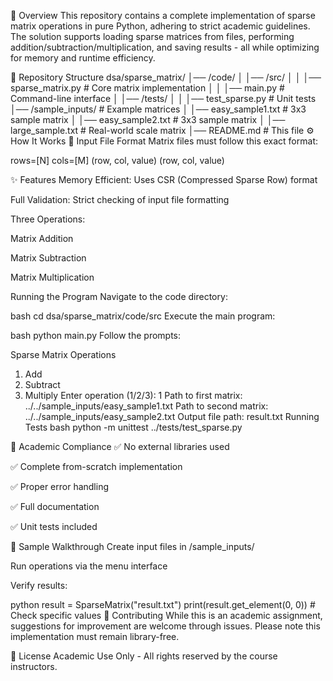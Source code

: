 📝 Overview
This repository contains a complete implementation of sparse matrix operations in pure Python, adhering to strict academic guidelines. The solution supports loading sparse matrices from files, performing addition/subtraction/multiplication, and saving results - all while optimizing for memory and runtime efficiency.

📂 Repository Structure
dsa/sparse_matrix/
│── /code/
│   │── /src/
│   │   │── sparse_matrix.py   # Core matrix implementation
│   │   │── main.py           # Command-line interface
│   │── /tests/
│   │   │── test_sparse.py    # Unit tests
│── /sample_inputs/           # Example matrices
│   │── easy_sample1.txt      # 3x3 sample matrix
│   │── easy_sample2.txt      # 3x3 sample matrix
│   │── large_sample.txt      # Real-world scale matrix
│── README.md                 # This file
⚙️ How It Works
🔢 Input File Format
Matrix files must follow this exact format:

rows=[N]
cols=[M]
(row, col, value)
(row, col, value)

✨ Features
Memory Efficient: Uses CSR (Compressed Sparse Row) format

Full Validation: Strict checking of input file formatting

Three Operations:

Matrix Addition

Matrix Subtraction

Matrix Multiplication

Running the Program
Navigate to the code directory:

bash
cd dsa/sparse_matrix/code/src
Execute the main program:

bash
python main.py
Follow the prompts:

Sparse Matrix Operations
1. Add
2. Subtract
3. Multiply
Enter operation (1/2/3): 1
Path to first matrix: ../../sample_inputs/easy_sample1.txt
Path to second matrix: ../../sample_inputs/easy_sample2.txt
Output file path: result.txt
Running Tests
bash
python -m unittest ../tests/test_sparse.py

📜 Academic Compliance
✅ No external libraries used

✅ Complete from-scratch implementation

✅ Proper error handling

✅ Full documentation

✅ Unit tests included

📝 Sample Walkthrough
Create input files in /sample_inputs/

Run operations via the menu interface

Verify results:

python
result = SparseMatrix("result.txt")
print(result.get_element(0, 0))  # Check specific values
🤝 Contributing
While this is an academic assignment, suggestions for improvement are welcome through issues. Please note this implementation must remain library-free.

📄 License
Academic Use Only - All rights reserved by the course instructors.

